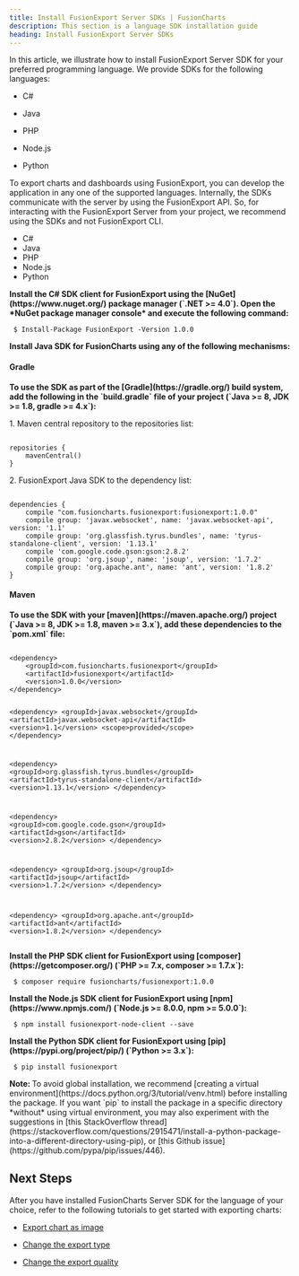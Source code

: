 ```yaml
---
title: Install FusionExport Server SDKs | FusionCharts
description: This section is a language SDK installation guide
heading: Install FusionExport Server SDKs
---
```


In this article, we illustrate how to install FusionExport Server SDK for your preferred programming language. We provide SDKs for the following languages:

* C#

* Java

* PHP

* Node.js

* Python

To export charts and dashboards using FusionExport, you can develop the application in any one of the supported languages. Internally, the SDKs communicate with the server by using the FusionExport API. So, for interacting with the FusionExport Server from your project, we recommend using the SDKs and not FusionExport CLI.

<div class="code-wrapper">
<ul class="code-tabs extra-tabs">
    <li class="active"><a data-toggle="csharp">C#</a></li>
    <li><a data-toggle="java">Java</a></li>
    <li><a data-toggle="php">PHP</a></li>
    <li><a data-toggle="nodejs">Node.js</a></li>
    <li><a data-toggle="python">Python</a></li>
</ul>

<div class="tab-content extra-tabs">

<div class="tab csharp-tab">
<strong>Install the C# SDK client for FusionExport using the [NuGet](https://www.nuget.org/) package manager (`.NET >= 4.0`). Open the *NuGet package manager console* and execute the following command:</strong>
<pre><code class="language-cs">	$ Install-Package FusionExport -Version 1.0.0</code></pre>
</div>

<div class="tab java-tab">
<strong>Install Java SDK for FusionCharts using any of the following mechanisms:</strong>
<h4><strong>Gradle</strong></h4>
<strong>To use the SDK as part of the [Gradle](https://gradle.org/) build system, add the following in the `build.gradle` file of your project (`Java >= 8, JDK >= 1.8, gradle >= 4.x`):</strong>
<p>1. Maven central repository to the repositories list:</p>
<pre><code class="language-java">
repositories {
	mavenCentral()
}
</code></pre>
<p>2. FusionExport Java SDK to the dependency list:</p>
<pre><code class="language-java">
dependencies {
    compile "com.fusioncharts.fusionexport:fusionexport:1.0.0"
    compile group: 'javax.websocket', name: 'javax.websocket-api', version: '1.1'
    compile group: 'org.glassfish.tyrus.bundles', name: 'tyrus-standalone-client', version: '1.13.1'
    compile 'com.google.code.gson:gson:2.8.2'
    compile group: 'org.jsoup', name: 'jsoup', version: '1.7.2'
    compile group: 'org.apache.ant', name: 'ant', version: '1.8.2'
}
</code></pre>
<h4><strong>Maven</strong></h4>
<strong>To use the SDK with your [maven](https://maven.apache.org/) project (`Java >= 8, JDK >= 1.8, maven >= 3.x`), add these dependencies to the `pom.xml` file:</strong>
<pre><code class="language-java">
&lt;dependency&gt;
    &lt;groupId&gt;com.fusioncharts.fusionexport&lt;/groupId&gt;
    &lt;artifactId&gt;fusionexport&lt;/artifactId&gt;
    &lt;version&gt;1.0.0&lt;/version&gt;
&lt;/dependency&gt;

&lt;dependency&gt;
    &lt;groupId&gt;javax.websocket&lt;/groupId&gt;
    &lt;artifactId&gt;javax.websocket-api&lt;/artifactId&gt;
    &lt;version&gt;1.1&lt;/version&gt;
    &lt;scope&gt;provided&lt;/scope&gt;
&lt;/dependency&gt;

&lt;dependency&gt;
    &lt;groupId&gt;org.glassfish.tyrus.bundles&lt;/groupId&gt;
    &lt;artifactId&gt;tyrus-standalone-client&lt;/artifactId&gt;
    &lt;version&gt;1.13.1&lt;/version&gt;
&lt;/dependency&gt;

&lt;dependency&gt;
    &lt;groupId&gt;com.google.code.gson&lt;/groupId&gt;
    &lt;artifactId&gt;gson&lt;/artifactId&gt;
    &lt;version&gt;2.8.2&lt;/version&gt;
&lt;/dependency&gt;

&lt;dependency&gt;
    &lt;groupId&gt;org.jsoup&lt;/groupId&gt;
    &lt;artifactId&gt;jsoup&lt;/artifactId&gt;
    &lt;version&gt;1.7.2&lt;/version&gt;
&lt;/dependency&gt;

&lt;dependency&gt;
    &lt;groupId&gt;org.apache.ant&lt;/groupId&gt;
    &lt;artifactId&gt;ant&lt;/artifactId&gt;
    &lt;version&gt;1.8.2&lt;/version&gt;
&lt;/dependency&gt;
</code></pre></div>

<div class="tab php-tab">
<strong>Install the PHP SDK client for FusionExport using [composer](https://getcomposer.org/) (`PHP >= 7.x, composer >= 1.7.x`):</strong>
<pre><code class="language-php"> $ composer require fusioncharts/fusionexport:1.0.0</code></pre>
</div>

<div class="tab nodejs-tab active">
<strong>Install the Node.js SDK client for FusionExport using [npm](https://www.npmjs.com/) (`Node.js >= 8.0.0, npm >= 5.0.0`):</strong>
<pre><code class="language-Bash"> $ npm install fusionexport-node-client --save</code></pre>
</div>

<div class="tab python-tab">
<strong>Install the Python SDK client for FusionExport using [pip](https://pypi.org/project/pip/) (`Python >= 3.x`):</strong>
<pre><code class="language-python"> $ pip install fusionexport</code></pre>
<p><strong>Note: </strong>To avoid global installation, we recommend [creating a virtual environment](https://docs.python.org/3/tutorial/venv.html) before installing the package. If you want `pip` to install the package in a specific directory *without* using virtual environment, you may also experiment with the suggestions in [this StackOverflow thread](https://stackoverflow.com/questions/2915471/install-a-python-package-into-a-different-directory-using-pip), or [this Github issue](https://github.com/pypa/pip/issues/446).</p>
</div>
</div>
</div>

## Next Steps

After you have installed FusionCharts Server SDK for the language of your choice, refer to the following tutorials to get started with exporting charts:

* [Export chart as image](/exporting-charts/using-fusionexport/tutorials/export-chart-as-image)

* [Change the export type](/exporting-charts/using-fusionexport/tutorials/change-the-export-type)

* [Change the export quality](/exporting-charts/using-fusionexport/tutorials/change-the-export-quality)